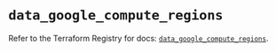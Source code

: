 # `data_google_compute_regions`

Refer to the Terraform Registry for docs: [`data_google_compute_regions`](https://registry.terraform.io/providers/hashicorp/google-beta/5.24.0/docs/data-sources/google_compute_regions).
